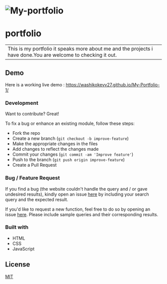 
# ![My-portfolio](https://washikokevv27.github.io/My-Portfolio-1/)
# portfolio
<table>
<tr>
<td>
  This is my portfolio it speaks more about me and the projects i have done.You are welcome to checking it out.
</td>
</tr>
</table>


## Demo
Here is a working live demo :  https://washikokevv27.github.io/My-Portfolio-1/

### Development
Want to contribute? Great!

To fix a bug or enhance an existing module, follow these steps:

- Fork the repo
- Create a new branch (`git checkout -b improve-feature`)
- Make the appropriate changes in the files
- Add changes to reflect the changes made
- Commit your changes (`git commit -am 'Improve feature'`)
- Push to the branch (`git push origin improve-feature`)
- Create a Pull Request 

### Bug / Feature Request

If you find a bug (the website couldn't handle the query and / or gave undesired results), kindly open an issue [here](https://washikokevv27.github.io/My-Portfolio-1/) by including your search query and the expected result.

If you'd like to request a new function, feel free to do so by opening an issue [here](https://washikokevv27.github.io/My-Portfolio-1/). Please include sample queries and their corresponding results.



### Built with 

- HTML
- CSS
- JavaScript

## License

[MIT](LICENSE.md)
